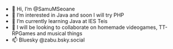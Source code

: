 - 👋 Hi, I’m @SamuMSeoane
- 👀 I’m interested in Java and soon I will try PHP
- 🌱 I’m currently learning Java at IES Teis
- 💞️ I will be looking to collaborate on homemade videogames, TT-RPGames and musical things
- 📫 Bluesky @zabu.bsky.social

<!---
SamuMSeoane/SamuMSeoane is a ✨ special ✨ repository because its `README.md` (this file) appears on your GitHub profile.
You can click the Preview link to take a look at your changes.
--->
